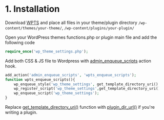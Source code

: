 # 1. Installation

Download [WPTS](https://github.com/mattiasghodsian/wp_theme_settings/archive/master.zip) and place all files in your theme/plugin directory `/wp-content/themes/your-theme/`, `/wp-content/plugins/your-plugin/`

Open your WordPress themes functions.php or plugin main file and add the following code

```php
require_once('wp_theme_settings.php'); 
```

Add both CSS & JS file to Wordpress with [admin_enqueue_scripts](https://codex.wordpress.org/Plugin_API/Action_Reference/admin_enqueue_scripts) action hook.

```php
add_action('admin_enqueue_scripts', 'wpts_enqueue_scripts');
function wpts_enqueue_scripts(){
    wp_enqueue_style('wp_theme_settings', get_template_directory_uri().'/wp_theme_settings.css');
    wp_register_script('wp_theme_settings',get_template_directory_uri() . '/wp_theme_settings.js', array('jquery'));
    wp_enqueue_script('wp_theme_settings');
}
```

Replace [get_template_directory_uri()](https://developer.wordpress.org/reference/functions/get_template_directory_uri/) function with [plugin_dir_url()](https://codex.wordpress.org/Function_Reference/plugin_dir_url) if you're writing a plugin.
